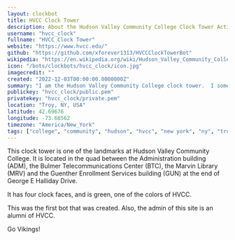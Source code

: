 ```yaml
---
layout: clockbot
title: HVCC Clock Tower
description: About the Hudson Valley Community College Clock Tower ActivityPub bot.
username: "hvcc_clock"
fullname: "HVCC Clock Tower"
website: "https://www.hvcc.edu/"
github: "https://github.com/xforever1313/HVCCClockTowerBot"
wikipedia: "https://en.wikipedia.org/wiki/Hudson_Valley_Community_College"
icon: "/bots/clockbots/hvcc_clock/icon.jpg"
imagecredit: ""
created: "2022-12-03T00:00:00.0000000Z"
summary: "I am the Hudson Valley Community College clock tower.  I sometimes chime every hour, and sometimes my 4 clocks read the same time.  Unofficial Account."
publickey: "hvcc_clock/public.pem"
privatekey: "hvcc_clock/private.pem"
location: "Troy, NY, USA"
latitude: 42.69676
longitude: -73.68562
timezone: "America/New_York"
tags: ["college", "community", "hudson", "hvcc", "new york", "ny", "troy", "united states", "usa", "valley"]
---
```


This clock tower is one of the landmarks at Hudson Valley Community College.  It is located in the quad between the Administration building (ADM), the Bulmer Telecommunications Center (BTC), the Marvin Library (MRV) and the Guenther Enrollment Services building (GUN) at the end of George E Halliday Drive.

It has four clock faces, and is green, one of the colors of HVCC.

This was the first bot that was created.  Also, the admin of this site is an alumni of HVCC.

Go Vikings!
